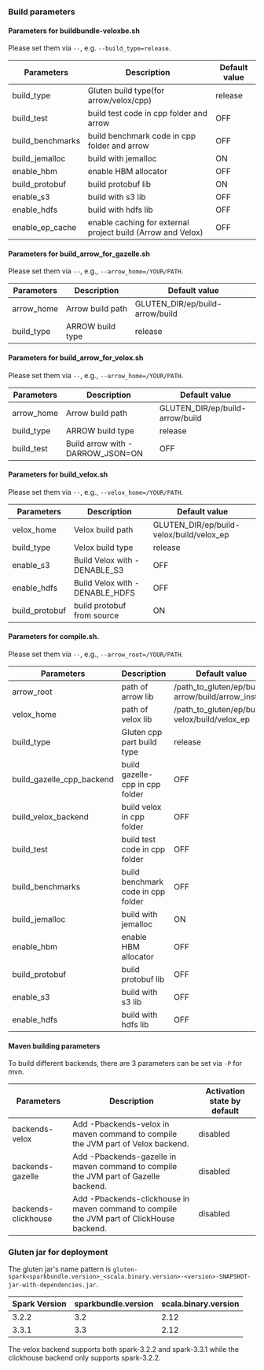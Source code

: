 ### Build parameters

#### Parameters for buildbundle-veloxbe.sh
Please set them via `--`, e.g. `--build_type=release`.

| Parameters | Description | Default value |
| ---------- | ----------- | ------------- |
| build_type | Gluten build type(for arrow/velox/cpp)  | release |
| build_test | build test code in cpp folder and arrow | OFF |
| build_benchmarks | build benchmark code in cpp folder and arrow| OFF |
| build_jemalloc   | build with jemalloc | ON |
| enable_hbm | enable HBM allocator      | OFF|
| build_protobuf | build protobuf lib    | ON|
| enable_s3   | build with s3 lib        | OFF|
| enable_hdfs | build with hdfs lib      | OFF|
| enable_ep_cache | enable caching for external project build (Arrow and Velox) | OFF |

#### Parameters for build_arrow_for_gazelle.sh
Please set them via `--`, e.g., `--arrow_home=/YOUR/PATH`.

| Parameters | Description | Default value |
| ---------- | ----------- | ------------- |
| arrow_home | Arrow build path            | GLUTEN_DIR/ep/build-arrow/build|
| build_type | ARROW build type            | release|   

#### Parameters for build_arrow_for_velox.sh
Please set them via `--`, e.g., `--arrow_home=/YOUR/PATH`.

| Parameters | Description | Default value |
| ---------- | ----------- | ------------- |
| arrow_home | Arrow build path                          | GLUTEN_DIR/ep/build-arrow/build|
| build_type | ARROW build type                          | release|
| build_test | Build arrow with -DARROW_JSON=ON          | OFF           |

#### Parameters for build_velox.sh
Please set them via `--`, e.g., `--velox_home=/YOUR/PATH`.

| Parameters | Description | Default value |
| ---------- | ----------- | ------------- |
| velox_home | Velox build path                          | GLUTEN_DIR/ep/build-velox/build/velox_ep|
| build_type | Velox build type                          | release|
| enable_s3  | Build Velox with -DENABLE_S3              | OFF           |
| enable_hdfs | Build Velox with -DENABLE_HDFS           | OFF           |
| build_protobuf | build protobuf from source            | ON           |

#### Parameters for compile.sh.
Please set them via `--`, e.g., `--arrow_root=/YOUR/PATH`.

| Parameters | Description | Default value |
| ---------- | ----------- | ------------- |
| arrow_root | path of arrow lib           | /path_to_gluten/ep/build-arrow/build/arrow_install |
| velox_home | path of velox lib           | /path_to_gluten/ep/build-velox/build/velox_ep |
| build_type | Gluten cpp part build type  | release |
| build_gazelle_cpp_backend | build gazelle-cpp in cpp folder | OFF |
| build_velox_backend | build velox in cpp folder | OFF |
| build_test | build test code in cpp folder      | OFF |
| build_benchmarks | build benchmark code in cpp folder | OFF |
| build_jemalloc   | build with jemalloc | ON |
| enable_hbm | enable HBM allocator      | OFF|
| build_protobuf | build protobuf lib    | OFF|
| enable_s3   | build with s3 lib        | OFF|
| enable_hdfs | build with hdfs lib      | OFF|

#### Maven building parameters
To build different backends, there are 3 parameters can be set via `-P` for mvn.

| Parameters               | Description                                                                                      | Activation state by default |
|--------------------------|--------------------------------------------------------------------------------------------------|-----------------------------|
| backends-velox           | Add -Pbackends-velox in maven command to compile the JVM part of Velox backend.                  | disabled                    |
| backends-gazelle         | Add -Pbackends-gazelle in maven command to compile the JVM part of Gazelle backend.              | disabled                    |
| backends-clickhouse      | Add -Pbackends-clickhouse in maven command to compile the JVM part of ClickHouse backend.        | disabled                    |

### Gluten jar for deployment

The gluten jar's name pattern is `gluten-spark<sparkbundle.version>_<scala.binary.version>-<version>-SNAPSHOT-jar-with-dependencies.jar`.

| Spark Version | sparkbundle.version | scala.binary.version |
| ---------- | ----------- | ------------- |
| 3.2.2 | 3.2 | 2.12 |
| 3.3.1 | 3.3 | 2.12 |

The velox backend supports both spark-3.2.2 and spark-3.3.1 while the clickhouse backend only supports spark-3.2.2.
